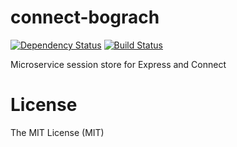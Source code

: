 # connect-bograch

[![Dependency Status](https://david-dm.org/bograch/connect-bograch/status.svg?style=flat)](https://david-dm.org/bograch/connect-bograch)
[![Build Status](https://travis-ci.org/bograch/connect-bograch.svg?branch=master)](https://travis-ci.org/bograch/connect-bograch)


Microservice session store for Express and Connect


License
========

The MIT License (MIT)
